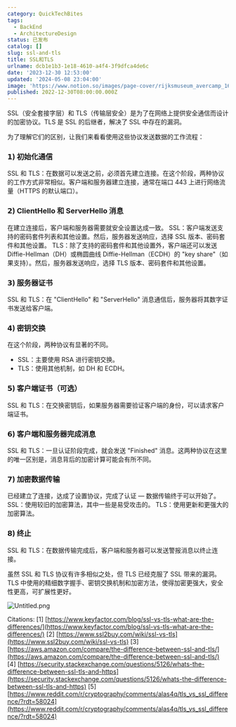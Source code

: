 ```yaml
---
category: QuickTechBites
tags:
  - BackEnd
  - ArchitectureDesign
status: 已发布
catalog: []
slug: ssl-and-tls
title: SSL和TLS
urlname: dcb1e1b3-1e18-4610-a4f4-3f9dfca4de6c
date: '2023-12-30 12:53:00'
updated: '2024-05-08 23:04:00'
image: 'https://www.notion.so/images/page-cover/rijksmuseum_avercamp_1620.jpg'
published: 2022-12-30T08:00:00.000Z
---
```


SSL（安全套接字层）和 TLS（传输层安全）是为了在网络上提供安全通信而设计的加密协议。TLS 是 SSL 的后继者，解决了 SSL 中存在的漏洞。


为了理解它们的区别，让我们来看看使用这些协议发送数据的工作流程：


### 𝟭) 初始化通信


SSL 和 TLS：在数据可以发送之前，必须首先建立连接。在这个阶段，两种协议的工作方式非常相似。客户端和服务器建立连接，通常在端口 443 上进行网络流量（HTTPS 的默认端口）。


### 𝟮) ClientHello 和 ServerHello 消息


在建立连接后，客户端和服务器需要就安全设置达成一致。
SSL：客户端发送支持的密码套件列表和其他设置。然后，服务器发送响应，选择 SSL 版本、密码套件和其他设置。
TLS：除了支持的密码套件和其他设置外，客户端还可以发送 Diffie-Hellman（DH）或椭圆曲线 Diffie-Hellman（ECDH）的 "key share"（如果支持）。然后，服务器发送响应，选择 TLS 版本、密码套件和其他设置。


### 𝟯) 服务器证书


SSL 和 TLS：在 "ClientHello" 和 "ServerHello" 消息通信后，服务器将其数字证书发送给客户端。


### 𝟰) 密钥交换


在这个阶段，两种协议有显著的不同。
- SSL：主要使用 RSA 进行密钥交换。
- TLS：使用其他机制，如 DH 和 ECDH。


### 𝟱) 客户端证书（可选）


SSL 和 TLS：在交换密钥后，如果服务器需要验证客户端的身份，可以请求客户端证书。


### 𝟲) 客户端和服务器完成消息


SSL 和 TLS：一旦认证阶段完成，就会发送 "Finished" 消息。这两种协议在这里的唯一区别是，消息背后的加密计算可能会有所不同。


### 𝟳) 加密数据传输


已经建立了连接，达成了设置协议，完成了认证 — 数据传输终于可以开始了。
SSL：使用较旧的加密算法，其中一些是易受攻击的。
TLS：使用更新和更强大的加密算法。


### 𝟴) 终止


SSL 和 TLS：在数据传输完成后，客户端和服务器可以发送警报消息以终止连接。


虽然 SSL 和 TLS 协议有许多相似之处，但 TLS 已经克服了 SSL 带来的漏洞。TLS 中使用的精细数字握手、密钥交换机制和加密方法，使得加密更强大，安全性更高，可扩展性更好。


![Untitled.png](https://prod-files-secure.s3.us-west-2.amazonaws.com/5d24fe63-e567-4804-86f9-9fdc62e13082/8ff987c5-7f31-4b50-83f5-c69ee7578c4a/Untitled.png?X-Amz-Algorithm=AWS4-HMAC-SHA256&X-Amz-Content-Sha256=UNSIGNED-PAYLOAD&X-Amz-Credential=ASIAZI2LB466WFL7PQ6Z%2F20250405%2Fus-west-2%2Fs3%2Faws4_request&X-Amz-Date=20250405T053847Z&X-Amz-Expires=3600&X-Amz-Security-Token=IQoJb3JpZ2luX2VjEK3%2F%2F%2F%2F%2F%2F%2F%2F%2F%2FwEaCXVzLXdlc3QtMiJHMEUCIEfXFZJwrR6nr%2FxObOjqxDsEWgPY3iacQlRJkVjtJxvoAiEAnhqWfgdDKFUQ57K0hKyfc54yfnbRtaRpBVp9OjzfaWQq%2FwMIJhAAGgw2Mzc0MjMxODM4MDUiDG8F9McVhL4tUpGF1CrcA2LEJtEPeSP7WCaLCqsFBV%2B1aGWqg08PpceNcRpBzdSTTK2UwGJvZ92DNQe%2BeVgfsozF76pfjolg3ibfeHSK98IERPOnDbeOpBq%2FSc%2BBCjIgQCR%2FJHCcUt7UI43ge2dlJuKBPKCVlkyIQfdsMf8bkoTAwzOKDg1aUMkM2xVFOO7iyAEIlB5eTWpkgdcc3yfJYTpRW1CkT1aFFn9ivT%2BWWwb8dmzuW12ulpdFGqB6Zm%2BdAywFChrTj7v4%2FvgoY81JvGfpRi4nOwpoZ%2BRVvqtwfN9TbYB4V30UupOIrWYBqY2KMGbPLc3xnPh9O5WgNepvXLudWsMdlRLYmLRaLNyLbP60zBTlkA0ISj4jf%2BmgtdShDOyeEoAw5pR9n%2BN6v6zVG3FsG1wPmXuIGh7O0W%2BdLJJ2k3hTIjbrX5d187jdFbNKhmUE4hwuAJLZNgZlfJgEkaNasFD%2BPPKK6WtDRhXfotEbr8y0r6RuPCAoGSH%2B8OeDjvOok3886StE%2Fi9ZyyQJnJxPBg1yHXEu71X9VM%2Ffpli%2FbaxmP8P299vrhF5CTOiXoe3h9z%2Bq3isEixL2xTvRktdWEw4%2FcmP37b6y072udrArOu9t2WUkhptMSGkgKrY8j28cVlLtvIWyKgiFMPbtwr8GOqUBq%2B0%2B55%2BAA3dyAFTUC8KCYCvVsfd6JMfuav7dkFxvbL91s2TtDy1h%2FdvD16X%2FIf2krZsTDYg%2Bz%2FT9g9djTzKb0Sd%2Bmc8y8uDxp5nXupI6xemBoPX9pMF2SrTz8ZMEZNvRWCQZX94YOH94xQVy1BevI5KAGfxkZcj%2FUlDnFMyhVupFde5VsYBwYU4HFgSznEau4DXPXorQSkm7Gg%2BaNYQb3FAqSTE2&X-Amz-Signature=961fd94ed1b0ddab3be1c603044f21edec503cfcc7852cddd96d705623828681&X-Amz-SignedHeaders=host&x-id=GetObject)


Citations:
[1] [https://www.keyfactor.com/blog/ssl-vs-tls-what-are-the-differences/](https://www.keyfactor.com/blog/ssl-vs-tls-what-are-the-differences/)
[2] [https://www.ssl2buy.com/wiki/ssl-vs-tls](https://www.ssl2buy.com/wiki/ssl-vs-tls)
[3] [https://aws.amazon.com/compare/the-difference-between-ssl-and-tls/](https://aws.amazon.com/compare/the-difference-between-ssl-and-tls/)
[4] [https://security.stackexchange.com/questions/5126/whats-the-difference-between-ssl-tls-and-https](https://security.stackexchange.com/questions/5126/whats-the-difference-between-ssl-tls-and-https)
[5] [https://www.reddit.com/r/cryptography/comments/alas4q/tls_vs_ssl_difference/?rdt=58024](https://www.reddit.com/r/cryptography/comments/alas4q/tls_vs_ssl_difference/?rdt=58024)

